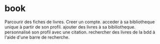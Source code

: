 # book
Parcourir des fiches de livres.
Creer un compte.
acceder à sa bibliotheque unique à partir de son profil.
ajouter des livres à sa bibiliotheque.
personnalisé son profil avec une citation.
rechercher des livres de la bdd à l'aide d'une barre de recherche.

